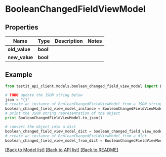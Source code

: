 # BooleanChangedFieldViewModel


## Properties
Name | Type | Description | Notes
------------ | ------------- | ------------- | -------------
**old_value** | **bool** |  | 
**new_value** | **bool** |  | 

## Example

```python
from testit_api_client.models.boolean_changed_field_view_model import BooleanChangedFieldViewModel

# TODO update the JSON string below
json = "{}"
# create an instance of BooleanChangedFieldViewModel from a JSON string
boolean_changed_field_view_model_instance = BooleanChangedFieldViewModel.from_json(json)
# print the JSON string representation of the object
print BooleanChangedFieldViewModel.to_json()

# convert the object into a dict
boolean_changed_field_view_model_dict = boolean_changed_field_view_model_instance.to_dict()
# create an instance of BooleanChangedFieldViewModel from a dict
boolean_changed_field_view_model_from_dict = BooleanChangedFieldViewModel.from_dict(boolean_changed_field_view_model_dict)
```
[[Back to Model list]](../README.md#documentation-for-models) [[Back to API list]](../README.md#documentation-for-api-endpoints) [[Back to README]](../README.md)


